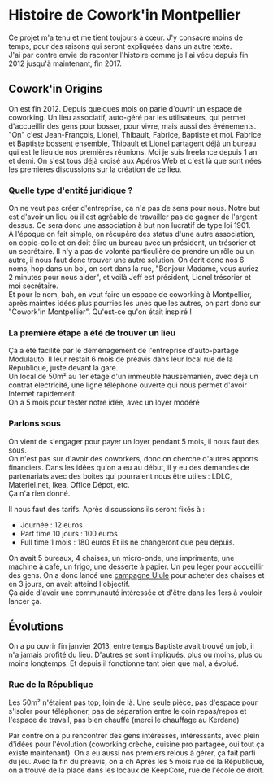 # Histoire de Cowork'in Montpellier

Ce projet m'a tenu et me tient toujours à cœur. J'y consacre moins de temps, pour des raisons qui seront expliquées dans un autre texte.  
J'ai par contre envie de raconter l'histoire comme je l'ai vécu depuis fin 2012 jusqu'à maintenant, fin 2017.

## Cowork'in Origins
On est fin 2012. Depuis quelques mois on parle d'ouvrir un espace de coworking. Un lieu associatif, auto-géré par les utilisateurs, qui permet d'accueillir des gens pour bosser, pour vivre, mais aussi des événements.  
"On" c'est Jean-François, Lionel, Thibault, Fabrice, Baptiste et moi. Fabrice et Baptiste bossent ensemble, Thibault et Lionel partagent déjà un bureau qui est le lieu de nos premières réunions. Moi je suis freelance depuis 1 an et demi. On s'est tous déjà croisé aux Apéros Web et c'est là que sont nées les premières discussions sur la création de ce lieu.

### Quelle type d'entité juridique ?
On ne veut pas créer d'entreprise, ça n'a pas de sens pour nous. Notre but est d'avoir un lieu où il est agréable de travailler pas de gagner de l'argent dessus. Ce sera donc une association à but non lucratif de type loi 1901.  
À l'époque on fait simple, on récupère des status d'une autre association, on copie-colle et on doit élire un bureau avec un président, un trésorier et un secrétaire. Il n'y a pas de volonté particulière de prendre un rôle ou un autre, il nous faut donc trouver une autre solution. On écrit donc nos 6 noms, hop dans un bol, on sort dans la rue, "Bonjour Madame, vous auriez 2 minutes pour nous aider", et voilà Jeff est président, Lionel trésorier et moi secrétaire.  
Et pour le nom, bah, on veut faire un espace de coworking à Montpellier, après maintes idées plus pourries les unes que les autres, on part donc sur "Cowork'in Montpellier". Qu'est-ce qu'on était inspiré !

### La première étape a été de trouver un lieu
Ça a été facilité par le déménagement de l'entreprise d'auto-partage Modulauto. Il leur restait 6 mois de préavis dans leur local rue de la République, juste devant la gare.  
Un local de 50m² au 1er étage d'un immeuble haussemanien, avec déjà un contrat électricité, une ligne téléphone ouverte qui nous permet d'avoir Internet rapidement.  
On a 5 mois pour tester notre idée, avec un loyer modéré

### Parlons sous
On vient de s'engager pour payer un loyer pendant 5 mois, il nous faut des sous.  
On n'est pas sur d'avoir des coworkers, donc on cherche d'autres apports financiers. Dans les idées qu'on a eu au début, il y eu des demandes de partenariats avec des boites qui pourraient nous être utiles : LDLC, Materiel.net, Ikea, Office Dépot, etc.  
Ça n'a rien donné.  

Il nous faut des tarifs. Après discussions ils seront fixés à : 
  - Journée : 12 euros
  - Part time 10 jours : 100 euros
  - Full time 1 mois : 180 euros
Et ils ne changeront que peu depuis.  

On avait 5 bureaux, 4 chaises, un micro-onde, une imprimante, une machine à café, un frigo, une desserte à papier. Un peu léger   pour accueillir des gens. On a donc lancé une [campagne Ulule](https://fr.ulule.com/coworkin-montpellier/) pour acheter des chaises et en 3 jours, on avait atteind l'objectif.  
Ça aide d'avoir une communauté intéressée et d'être dans les 1ers à vouloir lancer ça.

## Évolutions

On a pu ouvrir fin janvier 2013, entre temps Baptiste avait trouvé un job, il n'a jamais profité du lieu. D'autres se sont impliqués, plus ou moins, plus ou moins longtemps.
Et depuis il fonctionne tant bien que mal, a évolué.

### Rue de la République

Les 50m² n'étaient pas top, loin de là. Une seule pièce, pas d'espace pour s'isoler pour téléphoner, pas de séparation entre le coin repas/repos et l'espace de travail, pas bien chauffé (merci le chauffage au Kerdane)

Par contre on a pu rencontrer des gens intéressés, intéressants, avec plein d'idées pour l'évolution (coworking crèche, cuisine pro partagée, oui tout ça existe maintenant). 
On a eu aussi nos premiers relous à gérer, ça fait parti du jeu.
Avec la fin du préavis, on a ch
Après les 5 mois rue de la République, on a trouvé de la place dans les locaux de KeepCore, rue de l'école de droit.
